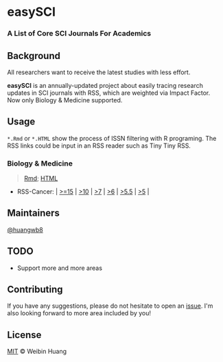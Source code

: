 # easySCI

### A List of Core SCI Journals  For Academics

## Background

All researchers want to receive the latest studies with less effort. 

**easySCI** is an annually-updated project about easily tracing research updates in SCI journals with RSS, which are weighted via Impact Factor. Now only Biology & Medicine supported.

## Usage

`*.Rmd` or `*.HTML` show the process of ISSN filtering with R programing. The RSS links could be input in an RSS reader such as Tiny Tiny RSS.

### Biology & Medicine

> [Rmd](https://github.com/huangwb8/easySCI/blob/main/BioMed.Rmd); [HTML](http://htmlpreview.github.io/?https://github.com/huangwb8/easySCI/blob/main/BioMed.html)

+ RSS-Cancer: | [>=15](https://pubmed.ncbi.nlm.nih.gov/rss/search/1PqbW6kGMDPf-yLHJMRvJKCULZQRJtMnk9CTYdZriokv096kHR/?limit=20&utm_campaign=pubmed-2&fc=20220829074127) | [>10](https://pubmed.ncbi.nlm.nih.gov/rss/search/1j5cNbPuzU_61Tz-Qg1vnc_ZtX59BAoJsN_UB-eeozxW3wYsOZ/?limit=20&utm_campaign=pubmed-2&fc=20220829075717) | [>7](https://pubmed.ncbi.nlm.nih.gov/rss/search/1x1PPzbhojragl3O9VVpHGH2UtvKpI_JBCu-xgcWkI8ENbFsC0/?limit=20&utm_campaign=pubmed-2&fc=20220829075916) | [>6](https://pubmed.ncbi.nlm.nih.gov/rss/search/1peHU8KZd8f-OMZZ3HPRwBJQmW4q2F63ypFQmdc8qUO0XUJERR/?limit=20&utm_campaign=pubmed-2&fc=20220829080203) | [>5.5](https://pubmed.ncbi.nlm.nih.gov/rss/search/1pEhTjOZGNUCUlZMTljgEfx-VSRdyWmBVyPPOqvW1a2ElsykQZ/?limit=20&utm_campaign=pubmed-2&fc=20220829080345) | [>5](https://pubmed.ncbi.nlm.nih.gov/rss/search/1zYrsILa0sOmmYxKvXOe_Nct0EGG0PHz2KQr2ch3bN_1vbGMLm/?limit=20&utm_campaign=pubmed-2&fc=20220829080606) |

## Maintainers

[@huangwb8](https://github.com/huangwb8)

## TODO

+ Support more and more areas

## Contributing

If you have any suggestions, please do not hesitate to open an [issue](https://github.com/huangwb8/easySCI/issues). I'm also looking forward to more area included by you!

## License

[MIT](https://github.com/huangwb8/easySCI/blob/main/LICENSE) © Weibin Huang